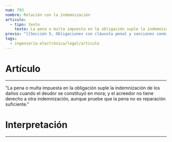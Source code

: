 ```yaml
---
num: 793
nombre: Relación con la indemnización
articulo:
  - tipo: texto
    texto: La pena o multa impuesta en la obligación suple la indemnización de los daños cuando el deudor se constituyó en mora; y el acreedor no tiene derecho a otra indemnización, aunque pruebe que la pena no es reparación suficiente.
previo: "[[Sección 5, Obligaciones con cláusula penal y sanciones conminatorias|Sección 5, Obligaciones con cláusula penal y sanciones conminatorias]]"
tags:
  - ingeniería-electrónica/legal/articulo
---
```

# Artículo
---
"La pena o multa impuesta en la obligación suple la indemnización de los daños cuando el deudor se constituyó en mora; y el acreedor no tiene derecho a otra indemnización, aunque pruebe que la pena no es reparación suficiente."

# Interpretación
---
